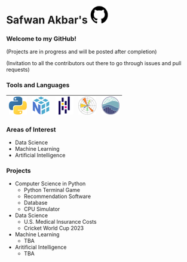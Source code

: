 # Safwan Akbar's ![alt-text][github]
[github]: https://github.com/safwanakbar86/safwanakbar86/blob/main/icons48/github48.png "GitHub"

### Welcome to my GitHub!

(Projects are in progress and will be posted after completion)

(Invitation to all the contributors out there to go through issues and pull requests)

### Tools and Languages

| ![alt-text][python] | ![alt-text][numpy] | ![alt-text][pandas] | ![alt-text][matplot] | ![alt-text][seaborn] |
| ------------------- | ------------------ | ------------------- | -------------------- | -------------------- |

[python]: https://github.com/safwanakbar86/safwanakbar86/blob/main/icons48/python48.png "Python"
[numpy]: https://github.com/safwanakbar86/safwanakbar86/blob/main/icons48/numpy48.png "NumPy"
[pandas]: https://github.com/safwanakbar86/safwanakbar86/blob/main/icons48/pandas48.png "Pandas"
[matplot]: https://github.com/safwanakbar86/safwanakbar86/blob/main/icons48/matplotlib48.png "Matplotlib"
[seaborn]: https://github.com/safwanakbar86/safwanakbar86/blob/main/icons48/seaborn48.png "Seaborn"

### Areas of Interest

 - Data Science
 - Machine Learning
 - Artificial Intelligence

### Projects

 - Computer Science in Python
    - Python Terminal Game
    - Recommendation Software
    - Database
    - CPU Simulator
 - Data Science
    - U.S. Medical Insurance Costs
    - Cricket World Cup 2023
 - Machine Learning
    - TBA
 - Aritificial Intelligence
    - TBA
